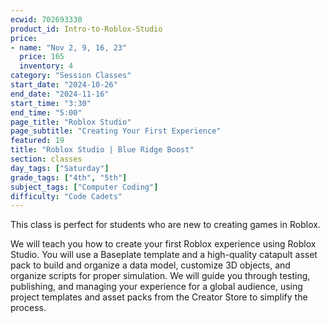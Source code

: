 ```yaml
---
ecwid: 702693330
product_id: Intro-to-Roblox-Studio
price:
- name: "Nov 2, 9, 16, 23"
  price: 165
  inventory: 4
category: "Session Classes"
start_date: "2024-10-26"
end_date: "2024-11-16"
start_time: "3:30"
end_time: "5:00"
page_title: "Roblox Studio"
page_subtitle: "Creating Your First Experience"
featured: 19
title: "Roblox Studio | Blue Ridge Boost"
section: classes
day_tags: ["Saturday"]
grade_tags: ["4th", "5th"]
subject_tags: ["Computer Coding"]
difficulty: "Code Cadets"
---
```

<p>This class is perfect for students who are new to creating games in Roblox. </p><p>We will teach you how to create your first Roblox experience using Roblox Studio. You will use a Baseplate template and a high-quality catapult asset pack to build and organize a data model, customize 3D objects, and organize scripts for proper simulation. We will guide you through testing, publishing, and managing your experience for a global audience, using project templates and asset packs from the Creator Store to simplify the process.</p>
